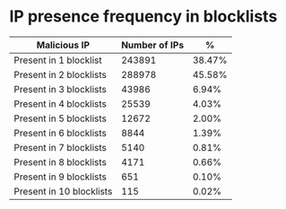 # IP presence frequency in blocklists
| Malicious IP | Number of IPs | % |
|----|----|----|
| Present in 1 blocklist | 243891 | 38.47% |
| Present in 2 blocklists | 288978 | 45.58% |
| Present in 3 blocklists | 43986 | 6.94% |
| Present in 4 blocklists | 25539 | 4.03% |
| Present in 5 blocklists | 12672 | 2.00% |
| Present in 6 blocklists | 8844 | 1.39% |
| Present in 7 blocklists | 5140 | 0.81% |
| Present in 8 blocklists | 4171 | 0.66% |
| Present in 9 blocklists | 651 | 0.10% |
| Present in 10 blocklists | 115 | 0.02% |
